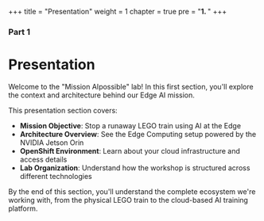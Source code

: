 +++
title = "Presentation"
weight = 1
chapter = true
pre = "<b>1. </b>"
+++

### Part 1

# Presentation

Welcome to the "Mission AIpossible" lab! In this first section, you'll explore the context and architecture behind our Edge AI mission.

This presentation section covers:
- **Mission Objective**: Stop a runaway LEGO train using AI at the Edge
- **Architecture Overview**: See the Edge Computing setup powered by the NVIDIA Jetson Orin
- **OpenShift Environment**: Learn about your cloud infrastructure and access details
- **Lab Organization**: Understand how the workshop is structured across different technologies

By the end of this section, you'll understand the complete ecosystem we're working with, from the physical LEGO train to the cloud-based AI training platform.
